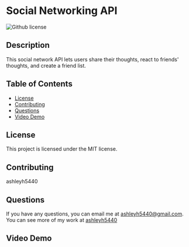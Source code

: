 # Social Networking API
   ![Github license](https://img.shields.io/badge/license-MIT-blue.svg) 
  ## Description 
  This social network API lets users share their thoughts, react to friends' thoughts, and create a friend list.
  ## Table of Contents
  - [License](#license)
  - [Contributing](#contributing)
  - [Questions](#questions)
  - [Video Demo](#video)

  ## License 
 This project is licensed under the MIT license.
  ## Contributing
  ashleyh5440
  ## Questions
  If you have any questions, you can email me at ashleyh5440@gmail.com.
  You can see more of my work at [ashleyh5440](https://github.com/ashleyh5440)
  ## Video Demo
